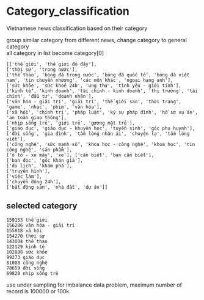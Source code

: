 # Category_classification
 Vietnamese news classification based on their category

 

group similar category from different news, change category to general category<br/>
all category in list become category[0]
```
[['thế giới', 'thế giới đó đây'],
['thời sự', 'trong nước'],
['thể thao', 'bóng đá trong nước', 'bóng đá quốc tế', 'bóng đá việt nam', 'tin chuyển nhượng', 'các môn khác', 'ngoại hạng anh'],
['sức khỏe', 'sức khoẻ 24h', 'ung thư', 'tình yêu - giới tính'],
['kinh tế', 'kinh doanh', 'tài chính - kinh doanh', 'thị trường', 'tài chính', 'đầu tư', 'doanh nhân'],
['văn hóa - giải trí', 'giải trí', 'thế giới sao', 'thời trang', 'game', 'nhạc', 'phim', 'văn hóa'],
['xã hội', 'chính trị', 'pháp luật', 'ký sự pháp đình', 'hồ sơ vụ án', 'an toàn giao thông'],
['nhịp sống trẻ', 'giới trẻ', 'gương mặt trẻ'],
['giáo dục', 'giáo dục - khuyến học', 'tuyển sinh', 'góc phụ huynh'],
['đời sống', 'gia đình', 'tấm lòng nhân ái', 'chuyện lạ', 'tấm lòng việt'],
['công nghệ', 'sức mạnh số', 'khoa học - công nghệ', 'khoa học', 'tin công nghệ', 'sản phẩm'],
['ô tô - xe máy', 'xe'], ['cần biết', 'bạn cần biết'],
['bạn đọc', 'góc khán giả'],
['du lịch', 'khám phá'],
['truyền hình'],
['việc làm'],
['chuyển động 24h'],
['bất động sản', 'nhà đất', 'dự án']]
```


## selected category
```
159153 thế giới
156206 văn hóa - giải trí
155818 xã hội
154270 thời sự
143004 thể thao
122129 kinh tế
102888 sức khỏe
99273 giáo dục
81008 công nghệ
78659 đời sống
69820 nhịp sống trẻ
```
use under sampling for imbalance data problem, maximum number of record is 100000 or 100k
